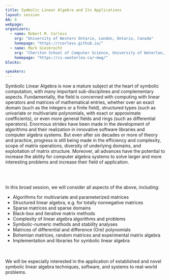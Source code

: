 ```yaml
---
title: Symbolic Linear Algebra and Its Applications
layout: session
AA: 6
webpage:  
organizers:
  - name: Robert M. Corless
    org: "University of Western Ontario, London, Ontario, Canada"
    homepage: "https://rcorless.github.io/"
  - name: Mark Giesbrecht
    org: "Cheriton School of Computer Science, University of Waterloo, Waterloo, Ontario, Canada"
    homepage: "https://cs.uwaterloo.ca/~mwg/"
blocks:

speakers: 
---
```

 
Symbolic Linear Algebra is now a mature subject at the heart of symbolic computation,
with many important sub-disciplines and complementary aspects. Fundamentally, the field
is concerned with computing with linear operators and matrices of mathematical entries,
whether over an exact domain (such as the integers or a finite field), structured types
(such as univariate or multivariate polynomials, with exact or approximate coefficients), or
even more general fields and rings (such as differential operators). Enormous strides have
been made in the development of algorithms and their realization in innovative software
libraries and computer algebra systems. But even after six decades or more of theory
and practice, progress is still being made in the efficiency and complexity, scope of matrix
operations, diversity of underlying domains, and exploitation of matrix structure. Moreover,
all advances have the potential to increase the ability for computer algebra systems to solve
larger and more interesting problems and increase their field of application.

<br><br>

In this broad session, we will consider all aspects of the above, including:
 * Algorithms for multivariate and parameterized matrices
 * Structured linear algebra, e.g. for totally nonnegative matrices
 * Sparse matrices and sparse domains
 * Black-box and iterative matrix methods
 * Complexity of linear algebra algorithms and problems
 * Symbolic-numeric methods and stability analyses
 * Matrices of differential and difference (Ore) polynomials
 * Bohemian matrices, random matrices and experimental matrix algebra
 * Implementation and libraries for symbolic linear algebra

<br><br>
We will be especially interested in the application of established and novel symbolic
linear algebra techniques, software, and systems to real-world problems.
